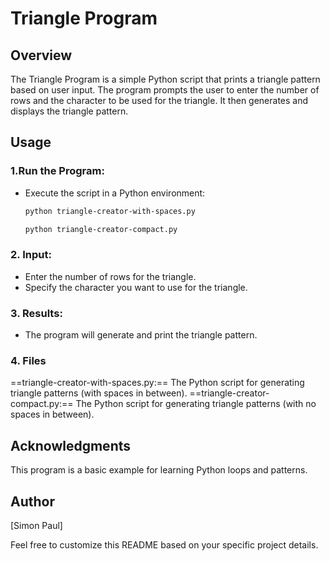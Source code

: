 # Triangle Program
## Overview

The Triangle Program is a simple Python script that prints a triangle pattern based on user input. The program prompts the user to enter the number of rows and the character to be used for the triangle. It then generates and displays the triangle pattern.
## Usage
### 1.Run the Program:
- Execute the script in a Python environment:

    ```bash
    python triangle-creator-with-spaces.py
    ```
    ```bash
    python triangle-creator-compact.py
    ```
### 2. Input:
- Enter the number of rows for the triangle.
- Specify the character you want to use for the triangle.

### 3. Results:

- The program will generate and print the triangle pattern.
### 4. Files
==triangle-creator-with-spaces.py:== The Python script for generating triangle patterns (with spaces in between).
==triangle-creator-compact.py:== The Python script for generating triangle patterns (with no spaces in between).

## Acknowledgments

This program is a basic example for learning Python loops and patterns.
## Author

[Simon Paul]

Feel free to customize this README based on your specific project details.
